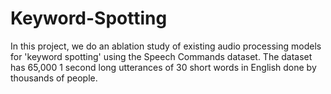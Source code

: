 # Keyword-Spotting
In this project, we do an ablation study of existing audio processing models for 'keyword spotting' using the Speech Commands dataset. The dataset has 65,000 1 second long utterances of 30 short words in English done by thousands of people. 
